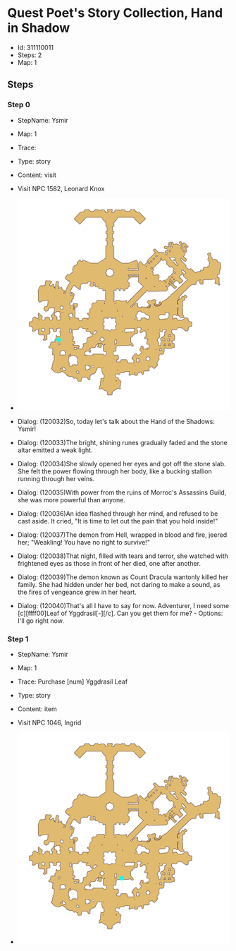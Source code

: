 # Quest Poet's Story Collection, Hand in Shadow

- Id: 311110011
- Steps: 2
- Map: 1

## Steps

### Step 0
- StepName:  Ysmir
- Map:  1
- Trace:  
- Type:  story
- Content:  visit
- Visit NPC 1582, Leonard Knox

- ![images/311110011_0.png](images/311110011_0.png)
- Dialog: (120032)So, today let's talk about the Hand of the Shadows: Ysmir!
- Dialog: (120033)The bright, shining runes gradually faded and the stone altar emitted a weak light. 
- Dialog: (120034)She slowly opened her eyes and got off the stone slab. She felt the power flowing through her body, like a bucking stallion running through her veins. 
- Dialog: (120035)With power from the ruins of Morroc's Assassins Guild, she was more powerful than anyone. 
- Dialog: (120036)An idea flashed through her mind, and refused to be cast aside. It cried, "It is time to let out the pain that you hold inside!"
- Dialog: (120037)The demon from Hell, wrapped in blood and fire, jeered her; "Weakling! You have no right to survive!"
- Dialog: (120038)That night, filled with tears and terror, she watched with frightened eyes as those in front of her died, one after another. 
- Dialog: (120039)The demon known as Count Dracula wantonly killed her family. She had hidden under her bed, not daring to make a sound, as the fires of vengeance grew in her heart.
- Dialog: (120040)That's all I have to say for now. Adventurer, I need some [c][ffff00]Leaf of Yggdrasil[-][/c]. Can you get them for me?  - Options: I'll go right now.


### Step 1
- StepName:  Ysmir
- Map:  1
- Trace:  Purchase [num] Yggdrasil Leaf
- Type:  story
- Content:  item
- Visit NPC 1046, Ingrid

- ![images/311110011_1.png](images/311110011_1.png)


